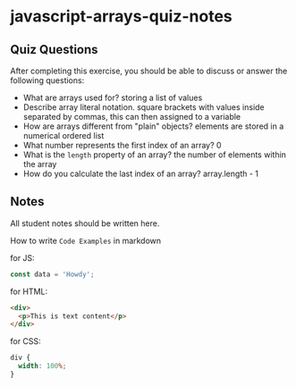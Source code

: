 # javascript-arrays-quiz-notes

## Quiz Questions

After completing this exercise, you should be able to discuss or answer the following questions:

- What are arrays used for?
  storing a list of values
- Describe array literal notation.
  square brackets with values inside separated by commas, this can then assigned to a variable
- How are arrays different from "plain" objects?
  elements are stored in a numerical ordered list
- What number represents the first index of an array?
  0
- What is the `length` property of an array?
  the number of elements within the array
- How do you calculate the last index of an array?
  array.length - 1

## Notes

All student notes should be written here.

How to write `Code Examples` in markdown

for JS:

```javascript
const data = 'Howdy';
```

for HTML:

```html
<div>
  <p>This is text content</p>
</div>
```

for CSS:

```css
div {
  width: 100%;
}
```
